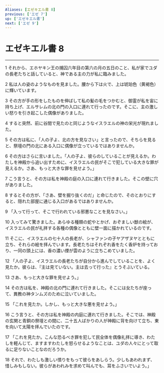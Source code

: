```yaml
---
Aliases: [エゼキエル書 8]
previous: ['エゼ 7']
up: ['エゼキエル書']
next: ['エゼ 9']
---
```

# エゼキエル書 8

***




1 
それから、エホヤキン王の捕囚六年目の第六の月の五日のこと、私が家でユダの長老たちと話していると、神である主の力が私に臨みました。 



2 
私は人の姿のようなものを見ました。腰から下は火で、上は琥珀色（黄褐色）に輝いています。 



3 
その方が手の形をしたものを伸ばして私の髪の毛をつかむと、御霊が私を宙に持ち上げ、エルサレムの北の門の入口に連れて行ったのです。そこに、主の激しい怒りを引き起こした偶像がありました。 



4 
すると突然、前に谷間で見たのと同じようなイスラエルの神の栄光が現れました。 



5 
その方は私に、「人の子よ、北の方を見なさい」と言ったので、そちらを見ると、祭壇の門の北にある入口に偶像が立っているではありませんか。 



6 
その方はさらに言いました。「人の子よ、彼らのしていることが見えるか。わたしを神殿から追い出すために、イスラエルの民がそこで犯している大きな罪が見えるか。さあ、もっと大きな罪を見せよう。」 



7 
こう言うと、その方は私を神殿の庭の入口に連れて行きました。そこの壁に穴がありました。 



8 
するとその方が、「さあ、壁を掘り抜くのだ」と命じたので、そのとおりにすると、隠れた部屋に通じる入口があるではありませんか。 



9 
「入って行って、そこで行われている邪悪なことを見なさい。」 



10 
入ってみて驚きました。あらゆる種類の蛇やとかげ、おぞましい獣の絵が、イスラエルの民が礼拝する各種の偶像とともに壁一面に描かれているのです。 



11 
そこに、イスラエルの七十人の長老が、シャファンの子ヤアザヌヤとともに立ち、それらの絵を拝んでいます。長老たちはそれぞれ香をたく香炉を持っており、一同の頭上には、香の濃い煙が雲のように立ちこめていました。 



12 
「人の子よ、イスラエルの長老たちが自分から進んでしていることを、よく見たか。彼らは、『主は見ていない。主は去って行った』とうそぶいている。 



13 
さあ、もっと大きな罪を見せよう。」 



14 
その方は私を、神殿の北の門に連れて行きました。そこには女たちが座って、異教の神タンムズのために泣いていました。 



15 
「これを見たか。しかし、もっと大きな悪を見せよう。」 



16 
こう言うと、その方は私を神殿の内庭に連れて行きました。そこでは、神殿の玄関と青銅の祭壇との間に、二十五人ばかりの人が神殿に背を向けて立ち、東を向いて太陽を拝んでいたのです。 



17 
「これを見たか。こんな恐るべき罪を犯して民全体を偶像礼拝に導き、わたしを軽んじて、ますますわたしを怒らせるようなことは、ユダの人々にとって取るに足りないことなのだろうか。 



18 
それで、わたしも激しい憤りをもって彼らをあしらう。少しもあわれまず、惜しみもしない。彼らがあわれみを求めて叫んでも、耳をふさいでいよう。」
